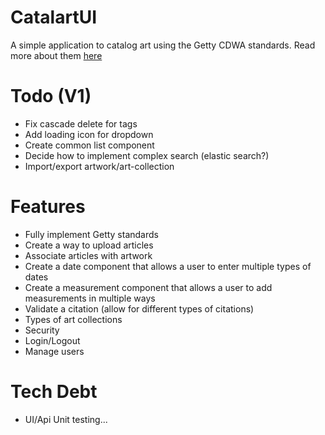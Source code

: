 # CatalartUI

A simple application to catalog art using the Getty CDWA standards. Read more about them [here](http://www.getty.edu/research/publications/electronic_publications/cdwa/introduction.html)

# Todo (V1)

- Fix cascade delete for tags
- Add loading icon for dropdown
- Create common list component
- Decide how to implement complex search (elastic search?)
- Import/export artwork/art-collection

# Features

- Fully implement Getty standards
- Create a way to upload articles
- Associate articles with artwork
- Create a date component that allows a user to enter multiple types of dates
- Create a measurement component that allows a user to add measurements in multiple ways
- Validate a citation (allow for different types of citations)
- Types of art collections
- Security
- Login/Logout
- Manage users

# Tech Debt

- UI/Api Unit testing...
